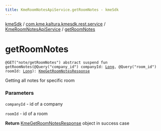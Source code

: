 ```yaml
---
title: KmeRoomNotesApiService.getRoomNotes - kmeSdk
---
```


[kmeSdk](../../index.html) / [com.kme.kaltura.kmesdk.rest.service](../index.html) / [KmeRoomNotesApiService](index.html) / [getRoomNotes](./get-room-notes.html)

# getRoomNotes

`@GET("note/getRoomNotes") abstract suspend fun getRoomNotes(@Query("company_id") companyId: `[`Long`](https://kotlinlang.org/api/latest/jvm/stdlib/kotlin/-long/index.html)`, @Query("room_id") roomId: `[`Long`](https://kotlinlang.org/api/latest/jvm/stdlib/kotlin/-long/index.html)`): `[`KmeGetRoomNotesResponse`](../../com.kme.kaltura.kmesdk.rest.response.room.notes/-kme-get-room-notes-response/index.html)

Getting all notes for specific room

### Parameters

`companyId` - id of a company

`roomId` - id of a room

**Return**
[KmeGetRoomNotesResponse](../../com.kme.kaltura.kmesdk.rest.response.room.notes/-kme-get-room-notes-response/index.html) object in success case

